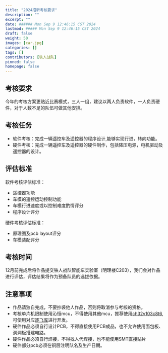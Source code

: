 ```yaml
---
title: "2024招新考核要求"
description: ""
excerpt: ""
date: ###### Mon Sep 9 12:46:15 CST 2024
lastmod: ##### Mon Sep 9 12:46:15 CST 2024
draft: false
weight: 50
images: [car.jpg]
categories: []
tags: []
contributors: [铁人战队]
pinned: false
homepage: false
---
```


## 考核要求

今年的考核方案更贴近比赛模式，三人一组，建议以两人负责软件，一人负责硬件，对于人数不足的队伍可做其他安排。

## 考核任务

- 软件考核：完成一辆遥控车及遥控器的程序设计,能够实现行进，转向功能。
- 硬件考核：完成一辆遥控车及遥控器的硬件制作，包括降压电源，电机驱动及遥控器的设计。

## 评估标准

软件考核评估标准：

- 遥控器功能
- 车模的遥控运动控制功能
- 车模行进速度或以控制难度酌情评分
- 程序设计评分

硬件考核评估标准：

- 原理图及pcb layout评分
- 车模装配评分

## 考核时间

12月前完成后将作品提交铁人战队智能车实验室（明理楼C203），我们会对作品进行评估，评估结果将作为预备队员的选拔依据。


## 注意事项

- 作品请独自完成，不要抄袭他人作品，否则将取消参与考核的资格。
- 考核单片机限制使用沁恒mcu，不得使用其他mcu，推荐使用[ch32v103c8t6](https://www.wch.cn/products/CH32V103.html),可使用对应[逐飞库](https://gitee.com/seekfree/CH32V103_Library)进行开发。
- 硬件作品必须自行设计PCB，不得直接使用PCB成品，也不允许使用面包板、洞洞板搭建电路。
- 硬件作品必须自行焊接，不得找人代焊接，也不能使用SMT直接贴片
- 硬件部分pcb必须在铜层注明队名及生产日期。
